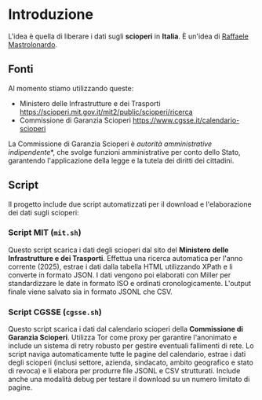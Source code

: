 # Introduzione

L'idea è quella di liberare i dati sugli **scioperi** in **Italia**. È un'idea di [Raffaele Mastrolonardo](https://www.linkedin.com/in/mastrolonardo/).

## Fonti

Al momento stiamo utilizzando queste:

- Ministero delle Infrastrutture e dei Trasporti <https://scioperi.mit.gov.it/mit2/public/scioperi/ricerca>
- Commissione di Garanzia Scioperi <https://www.cgsse.it/calendario-scioperi>

La Commissione di Garanzia Scioperi è *autorità amministrative indipendente**, che svolge funzioni amministrative per conto dello Stato, garantendo l'applicazione della legge e la tutela dei diritti dei cittadini.

## Script

Il progetto include due script automatizzati per il download e l'elaborazione dei dati sugli scioperi:

### Script MIT (`mit.sh`)

Questo script scarica i dati degli scioperi dal sito del **Ministero delle Infrastrutture e dei Trasporti**. Effettua una ricerca automatica per l'anno corrente (2025), estrae i dati dalla tabella HTML utilizzando XPath e li converte in formato JSON. I dati vengono poi elaborati con Miller per standardizzare le date in formato ISO e ordinati cronologicamente. L'output finale viene salvato sia in formato JSONL che CSV.

### Script CGSSE (`cgsse.sh`)

Questo script scarica i dati dal calendario scioperi della **Commissione di Garanzia Scioperi**. Utilizza Tor come proxy per garantire l'anonimato e include un sistema di retry robusto per gestire eventuali fallimenti di rete. Lo script naviga automaticamente tutte le pagine del calendario, estrae i dati degli scioperi (inclusi settore, azienda, sindacato, ambito geografico e stato di revoca) e li elabora per produrre file JSONL e CSV strutturati. Include anche una modalità debug per testare il download su un numero limitato di pagine.

